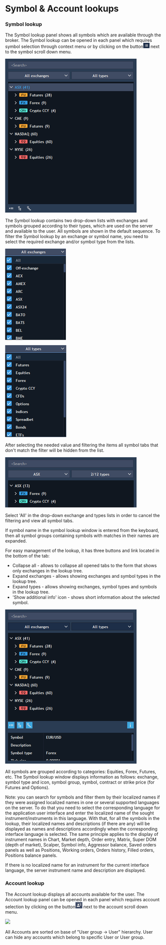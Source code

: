 # Symbol & Account lookups

### Symbol lookup

The Symbol lookup panel shows all symbols which are available through the broker. The Symbol lookup can be opened in each panel which requires symbol selection through context menu or by clicking on the button![](../../../.gitbook/assets/1%20%2817%29.png)
next to the symbol scroll down menu.

![](../../../.gitbook/assets/2%20%2823%29.png)


The Symbol lookup contains two drop-down lists with exchanges and symbols grouped according to their types, which are used on the server and available to the user. All symbols are shown in the default sequence. To filter the Symbol lookup by an exchange or symbol name, you need to select the required exchange and/or symbol type from the lists.

![](../../../.gitbook/assets/3%20%2810%29.png)

![](../../../.gitbook/assets/4%20%286%29.png)


After selecting the needed value and filtering the items all symbol tabs that don't match the filter will be hidden from the list.

![](../../../.gitbook/assets/5%20%2820%29.png)

Select 'All' in the drop-down exchange and types lists in order to cancel the filtering and view all symbol tabs.

If symbol name in the symbol lookup window is entered from the keyboard, then all symbol groups containing symbols with matches in their names are expanded.

For easy management of the lookup, it has three buttons and link located in the bottom of the tab:

* Collapse all - allows to collapse all opened tabs to the form that shows only exchanges in the lookup tree.
* Expand exchanges - allows showing exchanges and symbol types in the lookup tree.
* Expand types - allows showing exchanges, symbol types and symbols in the lookup tree.
* 'Show additional info' icon - shows short information about the selected symbol.

![](../../../.gitbook/assets/6%20%289%29.png)


All symbols are grouped according to categories: Equities, Forex, Futures, etc. The Symbol lookup window displays information as follows: exchange, symbol type and icon, symbol group, symbol, contract or strike price \(for Futures and Options\).

Note: you can search for symbols and filter them by their localized names if they were assigned localized names in one or several supported languages on the server. To do that you need to select the corresponding language for the application user interface and enter the localized name of the sought instrument/instruments in this language. With that, for all the symbols in the lookup, their localized names and descriptions \(if there are any\) will be displayed as names and descriptions accordingly when the corresponding interface language is selected. The same principle applies to the display of instrument names in Chart, Market depth, Order entry, Matrix, Super DOM \(depth of market\), Scalper, Symbol info, Aggressor balance, Saved orders panels as well as Positions, Working orders, Orders history, Filled orders, Positions balance panels.

If there is no localized name for an instrument for the current interface language, the server instrument name and description are displayed.

### Account lookup

The Account lookup displays all accounts available for the user. The Account lookup panel can be opened in each panel which requires account selection by clicking on the button![](../../../.gitbook/assets/7%20%2815%29.png)
next to the account scroll down menu.

![](../../../.gitbook/assets/8%20%282%29.png)


All Accounts are sorted on base of "User group -&gt; User" hierarchy. User can hide any accounts which belong to specific User or User group.



